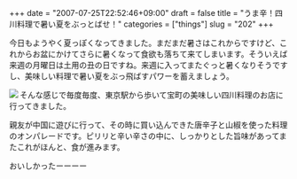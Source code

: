 +++
date = "2007-07-25T22:52:46+09:00"
draft = false
title = "うま辛！四川料理で暑い夏をぶっとばせ！"
categories = ["things"]
slug = "202"
+++

今日もようやく夏っぽくなってきました。まだまだ暑さはこれからですけど、これからお盆にかけてさらに暑くなって食欲も落ちて来てしまいます。そういえば来週の月曜日は土用の丑の日ですね。来週に入ってまたぐっと暑くなりそうですし、美味しい料理で暑い夏をぶっ飛ばすパワーを蓄えましょう。

<img src="/images/2007/07/072507_1357_1.jpg" align="left" />そんな感じで毎度毎度、東京駅から歩いて宝町の美味しい四川料理のお店に行ってきました。

親友が中国に遊びに行って、その時に買い込んできた唐辛子と山椒を使った料理のオンパレードです。ピリリと辛い辛さの中に、しっかりとした旨味があってまたこれがほんと、食が進みます。

おいしかったーーーー
